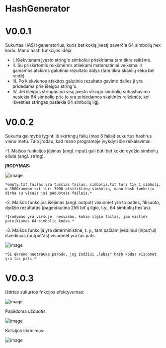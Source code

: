 # HashGenerator
# V0.0.1

Sukurtas HASH generatorius, kuris bet kokią įvestį paverčia 64 simbolių hex kodu.
Mano hash funkcijos idėja:
* I. Kiekvienam įvesto string'o simboliui priskiriama tam tikra reikšmė.
* II. Su priskirtomis reikšmėmis atliekami matematiniai veiksmai ir gainamos atskiros galutinio rezultato dalys (tam tikra skaičių seka bei raidė).
* III. Po kiekvienos atskiros galutinio rezultato gavimo dalies ji yra pridedama prie išeigos string'o.
* IV. Jei išeigos stringas po visų įvesto stringo simbolių suhashavimo nesiekia 64 simbolių prie jo yra pridedamos skaitinės reikšmės, kol išvesties stringas pasiekia 64 simbolių ilgį.

# V0.0.2

Sukurta galimybė lyginti iš skirtingų failų (max 5 failai) sukurtus hash'us vienu metu. 
Taip įrodau, kad mano programoje įvykdyti šie reikalavimai: 

-1. Maišos funkcijos įėjimas (angl. input) gali būti bet kokio dydžio simbolių eilutė (angl. string).

**ĮRODYMAS:**

![image](https://user-images.githubusercontent.com/78842487/135724404-a697f8b5-c542-43b4-816f-314adb4fbc0b.png)

`*empty.txt failas yra tuščias failas, simbolis.txt turi tik 1 simbolį, o 3000random.txt turi 3000 atsitiktinų simbolių, mano hash funkcija dirba su visais jai paduotais failais.*`

-2. Maišos funkcijos išėjimas (angl. output) visuomet yra to paties, fiksuoto, dydžio rezultatas (pageidautina 256 bit'ų ilgio, t.y., 64 simbolių hex'as).

`*Įrodymas yra viršuje, nesvarbu, kokio ilgio failas, jam vistiek pateikiamas 64 simbolių kodas.*`

-3. Maišos funkcija yra deterministinė, t. y., tam pačiam įvedimui (input'ui) išvedimas (output'as) visuomet yra tas pats.

![image](https://user-images.githubusercontent.com/78842487/135724563-00668de9-095b-40e9-98aa-bc5df627f9d4.png)

`*Ši ekrano nuotrauka parodo, jog žodžiui „labas" hash kodas visuomet yra tas pats.*`

# V0.0.3

Ištirtas sukurtos fnkcijos efektyvumas:

![image](https://user-images.githubusercontent.com/78842487/136349847-9a4c8215-2dcc-456e-bffd-fdc6ba9caef3.png)


Papildoma užduotis:

![image](https://user-images.githubusercontent.com/78842487/136349993-611ad1b2-7471-4e5b-85ad-854de70d751a.png)

Kolizijos tikrinimas:

![image](https://user-images.githubusercontent.com/78842487/136350387-e4ecc2ce-5b21-40ec-9663-e94303abebbf.png)


